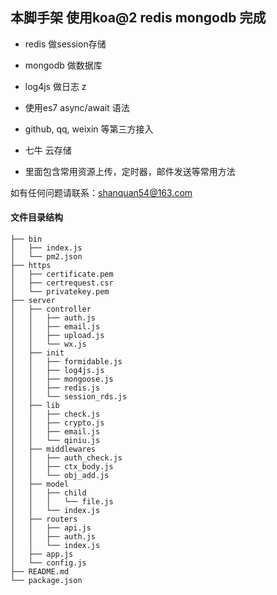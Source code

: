 ## 本脚手架 使用koa@2 redis mongodb 完成

* redis 做session存储

* mongodb 做数据库

* log4js 做日志
 z
* 使用es7 async/await 语法

* github, qq, weixin 等第三方接入

* 七牛 云存储
 
* 里面包含常用资源上传，定时器，邮件发送等常用方法


如有任何问题请联系：shanquan54@163.com

#### 文件目录结构

```
├── bin
│   ├── index.js
│   └── pm2.json
├── https
│   ├── certificate.pem
│   ├── certrequest.csr
│   └── privatekey.pem
├── server
│   ├── controller
│   │   ├── auth.js
│   │   ├── email.js
│   │   ├── upload.js
│   │   └── wx.js
│   ├── init
│   │   ├── formidable.js
│   │   ├── log4js.js
│   │   ├── mongoose.js
│   │   ├── redis.js
│   │   └── session_rds.js
│   ├── lib
│   │   ├── check.js
│   │   ├── crypto.js
│   │   ├── email.js
│   │   └── qiniu.js
│   ├── middlewares
│   │   ├── auth_check.js
│   │   ├── ctx_body.js
│   │   └── obj_add.js
│   ├── model
│   │   ├── child
│   │   │   └── file.js 
│   │   └── index.js
│   ├── routers
│   │   ├── api.js
│   │   ├── auth.js
│   │   └── index.js
│   ├── app.js
│   └── config.js
├── README.md
└── package.json
```